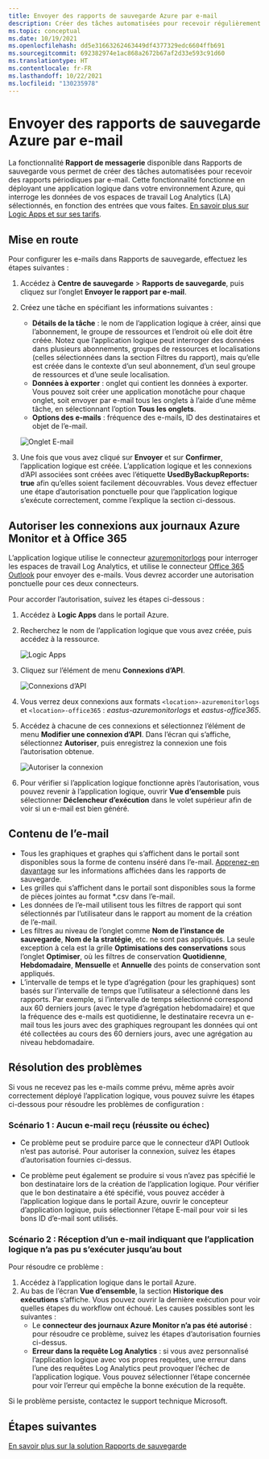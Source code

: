 ```yaml
---
title: Envoyer des rapports de sauvegarde Azure par e-mail
description: Créer des tâches automatisées pour recevoir régulièrement des rapports par e-mail
ms.topic: conceptual
ms.date: 10/19/2021
ms.openlocfilehash: dd5e31663262463449df4377329edc6604ffb691
ms.sourcegitcommit: 692382974e1ac868a2672b67af2d33e593c91d60
ms.translationtype: HT
ms.contentlocale: fr-FR
ms.lasthandoff: 10/22/2021
ms.locfileid: "130235978"
---
```

# <a name="email-azure-backup-reports"></a>Envoyer des rapports de sauvegarde Azure par e-mail

La fonctionnalité **Rapport de messagerie** disponible dans Rapports de sauvegarde vous permet de créer des tâches automatisées pour recevoir des rapports périodiques par e-mail. Cette fonctionnalité fonctionne en déployant une application logique dans votre environnement Azure, qui interroge les données de vos espaces de travail Log Analytics (LA) sélectionnés, en fonction des entrées que vous faites. [En savoir plus sur Logic Apps et sur ses tarifs](https://azure.microsoft.com/pricing/details/logic-apps/).

## <a name="getting-started"></a>Mise en route

Pour configurer les e-mails dans Rapports de sauvegarde, effectuez les étapes suivantes :

1.  Accédez à **Centre de sauvegarde** > **Rapports de sauvegarde**, puis cliquez sur l’onglet **Envoyer le rapport par e-mail**.
2.  Créez une tâche en spécifiant les informations suivantes :
    * **Détails de la tâche** : le nom de l’application logique à créer, ainsi que l’abonnement, le groupe de ressources et l’endroit où elle doit être créée. Notez que l’application logique peut interroger des données dans plusieurs abonnements, groupes de ressources et localisations (celles sélectionnées dans la section Filtres du rapport), mais qu’elle est créée dans le contexte d’un seul abonnement, d’un seul groupe de ressources et d’une seule localisation.
    * **Données à exporter** : onglet qui contient les données à exporter. Vous pouvez soit créer une application monotâche pour chaque onglet, soit envoyer par e-mail tous les onglets à l’aide d’une même tâche, en sélectionnant l’option **Tous les onglets**.
    * **Options des e-mails** : fréquence des e-mails, ID des destinataires et objet de l’e-mail.

    ![Onglet E-mail](./media/backup-azure-configure-backup-reports/email-tab.png)

3.  Une fois que vous avez cliqué sur **Envoyer** et sur **Confirmer**, l’application logique est créée. L’application logique et les connexions d’API associées sont créées avec l’étiquette **UsedByBackupReports: true** afin qu’elles soient facilement découvrables. Vous devez effectuer une étape d’autorisation ponctuelle pour que l’application logique s’exécute correctement, comme l’explique la section ci-dessous.

## <a name="authorize-connections-to-azure-monitor-logs-and-office-365"></a>Autoriser les connexions aux journaux Azure Monitor et à Office 365

L’application logique utilise le connecteur [azuremonitorlogs](/connectors/azuremonitorlogs/) pour interroger les espaces de travail Log Analytics, et utilise le connecteur [Office 365 Outlook](/connectors/office365connector/) pour envoyer des e-mails. Vous devrez accorder une autorisation ponctuelle pour ces deux connecteurs. 
 
Pour accorder l’autorisation, suivez les étapes ci-dessous :

1.  Accédez à **Logic Apps** dans le portail Azure.
2.  Recherchez le nom de l’application logique que vous avez créée, puis accédez à la ressource.

    ![Logic Apps](./media/backup-azure-configure-backup-reports/logic-apps.png)

3.  Cliquez sur l’élément de menu **Connexions d’API**.

    ![Connexions d’API](./media/backup-azure-configure-backup-reports/api-connections.png)

4.  Vous verrez deux connexions aux formats `<location>-azuremonitorlogs` et `<location>-office365` : _eastus-azuremonitorlogs_ et _eastus-office365_.
5.  Accédez à chacune de ces connexions et sélectionnez l’élément de menu **Modifier une connexion d’API**. Dans l’écran qui s’affiche, sélectionnez **Autoriser**, puis enregistrez la connexion une fois l’autorisation obtenue.

    ![Autoriser la connexion](./media/backup-azure-configure-backup-reports/authorize-connections.png)

6.  Pour vérifier si l’application logique fonctionne après l’autorisation, vous pouvez revenir à l’application logique, ouvrir **Vue d’ensemble** puis sélectionner **Déclencheur d’exécution** dans le volet supérieur afin de voir si un e-mail est bien généré.

## <a name="contents-of-the-email"></a>Contenu de l’e-mail

* Tous les graphiques et graphes qui s’affichent dans le portail sont disponibles sous la forme de contenu inséré dans l’e-mail. [Apprenez-en davantage](configure-reports.md) sur les informations affichées dans les rapports de sauvegarde.
* Les grilles qui s’affichent dans le portail sont disponibles sous la forme de pièces jointes au format *.csv dans l’e-mail.
* Les données de l’e-mail utilisent tous les filtres de rapport qui sont sélectionnés par l’utilisateur dans le rapport au moment de la création de l’e-mail.
* Les filtres au niveau de l’onglet comme **Nom de l’instance de sauvegarde**, **Nom de la stratégie**, etc. ne sont pas appliqués. La seule exception à cela est la grille **Optimisations des conservations** sous l’onglet **Optimiser**, où les filtres de conservation **Quotidienne**, **Hebdomadaire**, **Mensuelle** et **Annuelle** des points de conservation sont appliqués.
* L’intervalle de temps et le type d’agrégation (pour les graphiques) sont basés sur l’intervalle de temps que l’utilisateur a sélectionné dans les rapports. Par exemple, si l’intervalle de temps sélectionné correspond aux 60 derniers jours (avec le type d’agrégation hebdomadaire) et que la fréquence des e-mails est quotidienne, le destinataire recevra un e-mail tous les jours avec des graphiques regroupant les données qui ont été collectées au cours des 60 derniers jours, avec une agrégation au niveau hebdomadaire.

## <a name="troubleshooting-issues"></a>Résolution des problèmes

Si vous ne recevez pas les e-mails comme prévu, même après avoir correctement déployé l’application logique, vous pouvez suivre les étapes ci-dessous pour résoudre les problèmes de configuration :

### <a name="scenario-1-receiving-neither-a-successful-email-nor-an-error-email"></a>Scénario 1 : Aucun e-mail reçu (réussite ou échec)

* Ce problème peut se produire parce que le connecteur d’API Outlook n’est pas autorisé. Pour autoriser la connexion, suivez les étapes d’autorisation fournies ci-dessus.

* Ce problème peut également se produire si vous n’avez pas spécifié le bon destinataire lors de la création de l’application logique. Pour vérifier que le bon destinataire a été spécifié, vous pouvez accéder à l’application logique dans le portail Azure, ouvrir le concepteur d’application logique, puis sélectionner l’étape E-mail pour voir si les bons ID d’e-mail sont utilisés.

### <a name="scenario-2-receiving-an-error-email-that-says-that-the-logic-app-failed-to-execute-to-completion"></a>Scénario 2 : Réception d’un e-mail indiquant que l’application logique n’a pas pu s’exécuter jusqu’au bout

Pour résoudre ce problème :
1.  Accédez à l’application logique dans le portail Azure.
2.  Au bas de l’écran **Vue d’ensemble**, la section **Historique des exécutions** s’affiche. Vous pouvez ouvrir la dernière exécution pour voir quelles étapes du workflow ont échoué. Les causes possibles sont les suivantes :
    * Le **connecteur des journaux Azure Monitor n’a pas été autorisé** : pour résoudre ce problème, suivez les étapes d’autorisation fournies ci-dessus.
    * **Erreur dans la requête Log Analytics** : si vous avez personnalisé l’application logique avec vos propres requêtes, une erreur dans l’une des requêtes Log Analytics peut provoquer l’échec de l’application logique. Vous pouvez sélectionner l’étape concernée pour voir l’erreur qui empêche la bonne exécution de la requête.

Si le problème persiste, contactez le support technique Microsoft.

## <a name="next-steps"></a>Étapes suivantes
[En savoir plus sur la solution Rapports de sauvegarde](./configure-reports.md)